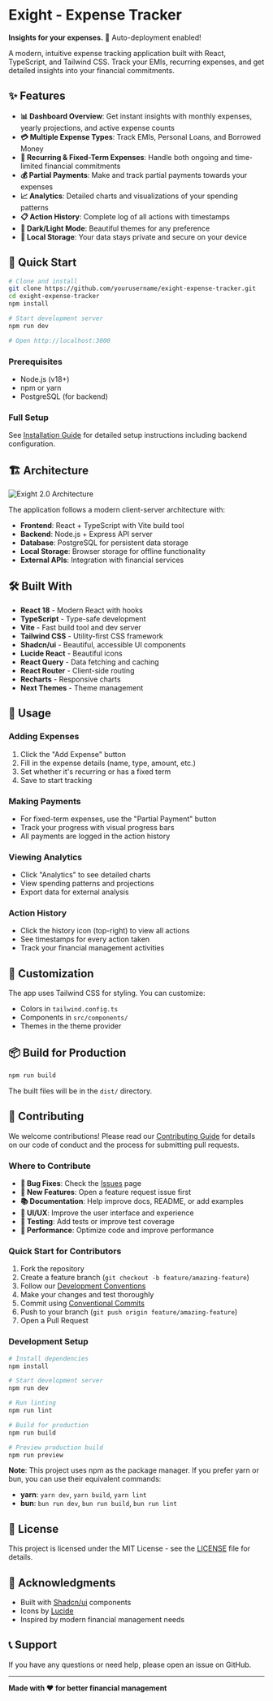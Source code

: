 # Exight - Expense Tracker

**Insights for your expenses.** 🚀 Auto-deployment enabled!

A modern, intuitive expense tracking application built with React, TypeScript, and Tailwind CSS. Track your EMIs, recurring expenses, and get detailed insights into your financial commitments.

## ✨ Features

- **📊 Dashboard Overview**: Get instant insights with monthly expenses, yearly projections, and active expense counts
- **💳 Multiple Expense Types**: Track EMIs, Personal Loans, and Borrowed Money
- **🔄 Recurring & Fixed-Term Expenses**: Handle both ongoing and time-limited financial commitments
- **💰 Partial Payments**: Make and track partial payments towards your expenses
- **📈 Analytics**: Detailed charts and visualizations of your spending patterns
- **📋 Action History**: Complete log of all actions with timestamps
- **🌙 Dark/Light Mode**: Beautiful themes for any preference
- **💾 Local Storage**: Your data stays private and secure on your device

## 🚀 Quick Start

```bash
# Clone and install
git clone https://github.com/yourusername/exight-expense-tracker.git
cd exight-expense-tracker
npm install

# Start development server
npm run dev

# Open http://localhost:3000
```

### Prerequisites
- Node.js (v18+)
- npm or yarn
- PostgreSQL (for backend)

### Full Setup
See [Installation Guide](docs/installation.md) for detailed setup instructions including backend configuration.

## 🏗️ Architecture

![Exight 2.0 Architecture](public/architecture-diagram.svg)

The application follows a modern client-server architecture with:
- **Frontend**: React + TypeScript with Vite build tool
- **Backend**: Node.js + Express API server
- **Database**: PostgreSQL for persistent data storage
- **Local Storage**: Browser storage for offline functionality
- **External APIs**: Integration with financial services

## 🛠️ Built With

- **React 18** - Modern React with hooks
- **TypeScript** - Type-safe development
- **Vite** - Fast build tool and dev server
- **Tailwind CSS** - Utility-first CSS framework
- **Shadcn/ui** - Beautiful, accessible UI components
- **Lucide React** - Beautiful icons
- **React Query** - Data fetching and caching
- **React Router** - Client-side routing
- **Recharts** - Responsive charts
- **Next Themes** - Theme management

## 📱 Usage

### Adding Expenses
1. Click the "Add Expense" button
2. Fill in the expense details (name, type, amount, etc.)
3. Set whether it's recurring or has a fixed term
4. Save to start tracking

### Making Payments
- For fixed-term expenses, use the "Partial Payment" button
- Track your progress with visual progress bars
- All payments are logged in the action history

### Viewing Analytics
- Click "Analytics" to see detailed charts
- View spending patterns and projections
- Export data for external analysis

### Action History
- Click the history icon (top-right) to view all actions
- See timestamps for every action taken
- Track your financial management activities

## 🎨 Customization

The app uses Tailwind CSS for styling. You can customize:
- Colors in `tailwind.config.ts`
- Components in `src/components/`
- Themes in the theme provider

## 📦 Build for Production

```bash
npm run build
```

The built files will be in the `dist/` directory.

## 🤝 Contributing

We welcome contributions! Please read our [Contributing Guide](CONTRIBUTING.md) for details on our code of conduct and the process for submitting pull requests.

### Where to Contribute

- **🐛 Bug Fixes**: Check the [Issues](https://github.com/yourusername/exight-expense-tracker/issues) page
- **🚀 New Features**: Open a feature request issue first
- **📚 Documentation**: Help improve docs, README, or add examples
- **🎨 UI/UX**: Improve the user interface and experience
- **🧪 Testing**: Add tests or improve test coverage
- **🔧 Performance**: Optimize code and improve performance

### Quick Start for Contributors

1. Fork the repository
2. Create a feature branch (`git checkout -b feature/amazing-feature`)
3. Follow our [Development Conventions](CONVENTIONS.md)
4. Make your changes and test thoroughly
5. Commit using [Conventional Commits](https://www.conventionalcommits.org/)
6. Push to your branch (`git push origin feature/amazing-feature`)
7. Open a Pull Request

### Development Setup

```bash
# Install dependencies
npm install

# Start development server
npm run dev

# Run linting
npm run lint

# Build for production
npm run build

# Preview production build
npm run preview
```

**Note**: This project uses npm as the package manager. If you prefer yarn or bun, you can use their equivalent commands:
- **yarn**: `yarn dev`, `yarn build`, `yarn lint`
- **bun**: `bun run dev`, `bun run build`, `bun run lint`

## 📄 License

This project is licensed under the MIT License - see the [LICENSE](LICENSE) file for details.

## 🙏 Acknowledgments

- Built with [Shadcn/ui](https://ui.shadcn.com/) components
- Icons by [Lucide](https://lucide.dev/)
- Inspired by modern financial management needs

## 📞 Support

If you have any questions or need help, please open an issue on GitHub.

---

**Made with ❤️ for better financial management**